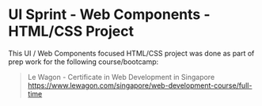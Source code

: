 # UI Sprint - Web Components - HTML/CSS Project

This UI / Web Components focused HTML/CSS project was done as part of prep work for the following course/bootcamp:

> Le Wagon - Certificate in Web Development in Singapore
> https://www.lewagon.com/singapore/web-development-course/full-time

